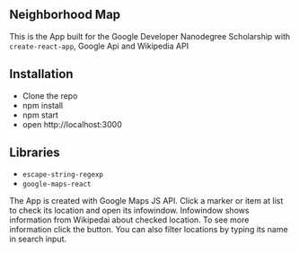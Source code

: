 ## Neighborhood Map

This is the App built for the Google Developer Nanodegree Scholarship with `create-react-app`, Google Api and Wikipedia API

## Installation
- Clone the repo
- npm install
- npm start
- open http://localhost:3000

## Libraries
- `escape-string-regexp`
- `google-maps-react`


The App is created with Google Maps JS API. Click a marker or item at list to check its location and open its infowindow. Infowindow shows information from Wikipedai about checked location. To see more information click the button.
You can also filter locations by typing its name in search input.
